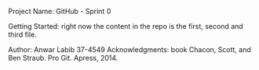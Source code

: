 Project Name: GitHub - Sprint 0

Getting Started: right now the content in the repo is the first, second and third file.

Author: Anwar Labib 37-4549
Acknowledgments: book Chacon, Scott, and Ben Straub. Pro Git. Apress,
2014.
